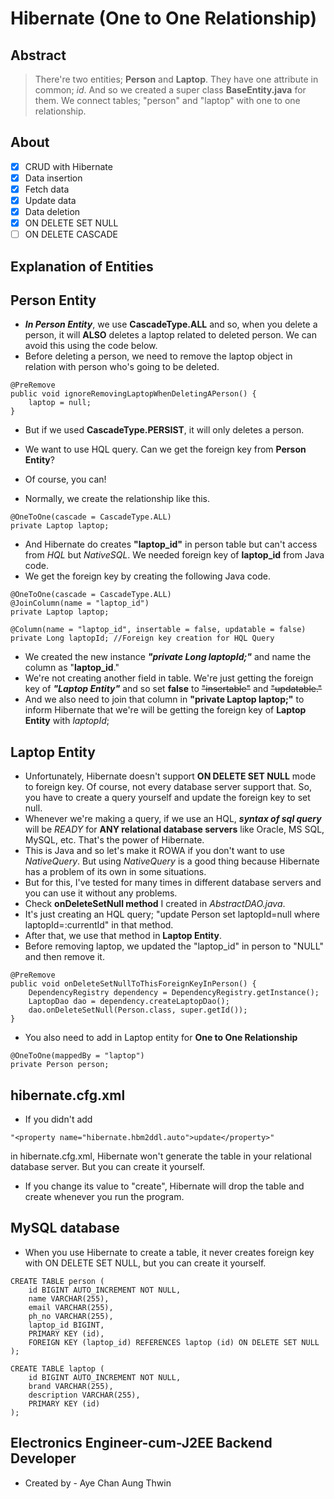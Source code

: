 # Hibernate (One to One Relationship)
## Abstract
> There're two entities; **Person** and **Laptop**.
> They have one attribute in common; _id_. And so we created a super class **BaseEntity.java** for them.
> We connect tables; "person" and "laptop" with one to one relationship.

## About
- [X] CRUD with Hibernate
- [X] Data insertion
- [X] Fetch data
- [X] Update data
- [X] Data deletion
- [X] ON DELETE SET NULL
- [ ] ON DELETE CASCADE

## Explanation of Entities
## __Person Entity__
-  ***In Person Entity***, we use **CascadeType.ALL** and so, when you delete a person, it will **ALSO** deletes a laptop related to deleted person. We can avoid this using the code below.
-  Before deleting a person, we need to remove the laptop object in relation with person who's going to be deleted.
```
@PreRemove
public void ignoreRemovingLaptopWhenDeletingAPerson() {
	laptop = null;
}
```
-  But if we used **CascadeType.PERSIST**, it will only deletes a person. 

-  We want to use HQL query. Can we get the foreign key from **Person Entity**?
- Of course, you can!
-  Normally, we create the relationship like this.
```
@OneToOne(cascade = CascadeType.ALL)
private Laptop laptop;
```
-  And Hibernate do creates **"laptop_id"** in person table but can't access from _HQL_ but _NativeSQL_. We needed foreign key of **laptop_id** from Java code.
-  We get the foreign key by creating the following Java code.
```
@OneToOne(cascade = CascadeType.ALL)
@JoinColumn(name = "laptop_id")
private Laptop laptop;

@Column(name = "laptop_id", insertable = false, updatable = false)
private Long laptopId; //Foreign key creation for HQL Query
```
-  We created the new instance ***"private Long laptopId;"*** and name the column as "**laptop_id**."
-  We're not creating another field in table. We're just getting the foreign key of ***"Laptop Entity"*** and so set **false** to ~~"insertable"~~ and ~~"updatable."~~
-  And we also need to join that column in **"private Laptop laptop;"** to inform Hibernate that we're will be getting the foreign key of **Laptop Entity** with _laptopId_;

## __Laptop Entity__
-  Unfortunately, Hibernate doesn't support **ON DELETE SET NULL** mode to foreign key. Of course, not every database server support that. So, you have to create a query yourself and update the foreign key to set null.
-  Whenever we're making a query, if we use an HQL, ***syntax of sql query*** will be _READY_ for **ANY relational database servers** like Oracle, MS SQL, MySQL, etc. That's the power of Hibernate.
-  This is Java and so let's make it ROWA if you don't want to use _NativeQuery_. But using _NativeQuery_ is a good thing because Hibernate has a problem of its own in some situations.
-  But for this, I've tested for many times in different database servers and you can use it without any problems.
-  Check **onDeleteSetNull method** I created in _AbstractDAO.java_.
-  It's just creating an HQL query; "update Person set laptopId=null where laptopId=:currentId" in that method.
-  After that, we use that method in **Laptop Entity**.
-  Before removing laptop, we updated the "laptop_id" in person to "NULL" and then remove it.
```
@PreRemove
public void onDeleteSetNullToThisForeignKeyInPerson() {
	DependencyRegistry dependency = DependencyRegistry.getInstance();
	LaptopDao dao = dependency.createLaptopDao();
	dao.onDeleteSetNull(Person.class, super.getId());
}
```
- You also need to add in Laptop entity for **One to One Relationship**
```
@OneToOne(mappedBy = "laptop")
private Person person;
```
## __hibernate.cfg.xml__
-  If you didn't add
```
"<property name="hibernate.hbm2ddl.auto">update</property>"
```
in hibernate.cfg.xml, Hibernate won't generate the table in your relational database server. But you can create it yourself.
-  If you change its value to "create", Hibernate will drop the table and create whenever you run the program.

## MySQL database ##
-  When you use Hibernate to create a table, it never creates foreign key with ON DELETE SET NULL, but you can create it yourself.
```
CREATE TABLE person (
	id BIGINT AUTO_INCREMENT NOT NULL,
	name VARCHAR(255),
	email VARCHAR(255),
	ph_no VARCHAR(255),
	laptop_id BIGINT,
	PRIMARY KEY (id),
	FOREIGN KEY (laptop_id) REFERENCES laptop (id) ON DELETE SET NULL
);

CREATE TABLE laptop (
	id BIGINT AUTO_INCREMENT NOT NULL,
	brand VARCHAR(255),
	description VARCHAR(255),
	PRIMARY KEY (id)
);
```

## Electronics Engineer-cum-J2EE Backend Developer ##
-  Created by - Aye Chan Aung Thwin
